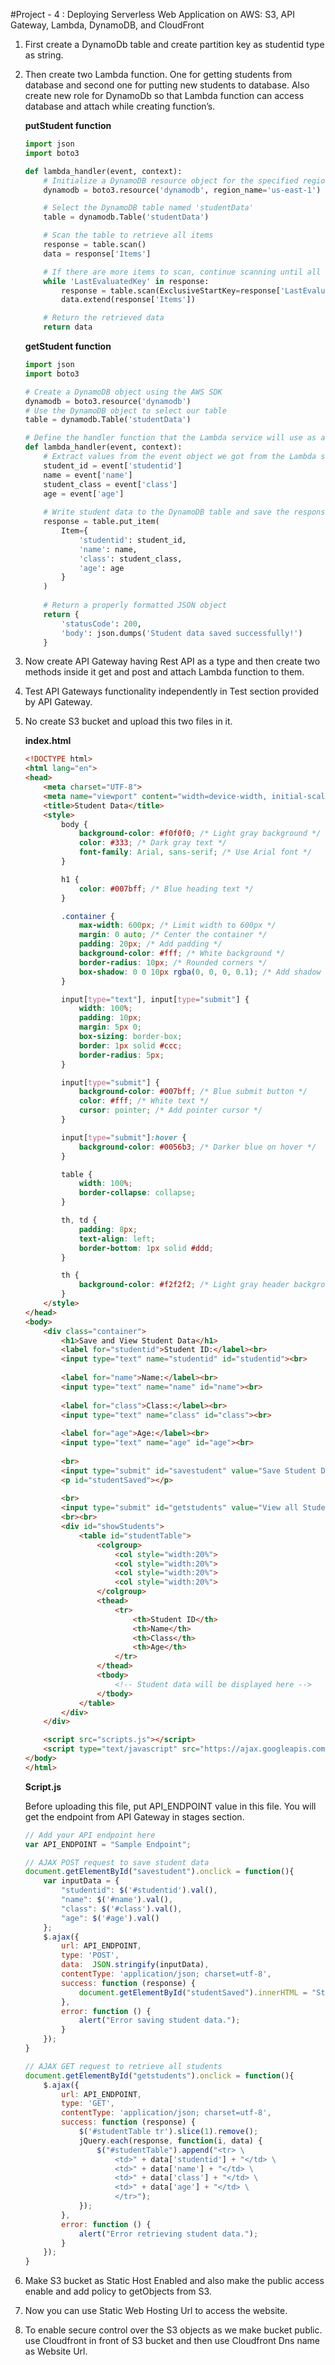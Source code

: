 #Project - 4 : Deploying Serverless Web Application on AWS: S3, API Gateway, Lambda, DynamoDB, and CloudFront

1. First create a DynamoDb table and create partition key as studentid type as string.
2. Then create two Lambda function. One for getting students from database and second one for putting new students to database. Also create new role for DynamoDb so that Lambda function can access database and attach while creating function’s.
    
    **putStudent function**
    
    ```python
    import json
    import boto3
    
    def lambda_handler(event, context):
        # Initialize a DynamoDB resource object for the specified region
        dynamodb = boto3.resource('dynamodb', region_name='us-east-1')
    
        # Select the DynamoDB table named 'studentData'
        table = dynamodb.Table('studentData')
    
        # Scan the table to retrieve all items
        response = table.scan()
        data = response['Items']
    
        # If there are more items to scan, continue scanning until all items are retrieved
        while 'LastEvaluatedKey' in response:
            response = table.scan(ExclusiveStartKey=response['LastEvaluatedKey'])
            data.extend(response['Items'])
    
        # Return the retrieved data
        return data
    ```
    
    **getStudent function**
    
    ```python
    import json
    import boto3
    
    # Create a DynamoDB object using the AWS SDK
    dynamodb = boto3.resource('dynamodb')
    # Use the DynamoDB object to select our table
    table = dynamodb.Table('studentData')
    
    # Define the handler function that the Lambda service will use as an entry point
    def lambda_handler(event, context):
        # Extract values from the event object we got from the Lambda service and store in variables
        student_id = event['studentid']
        name = event['name']
        student_class = event['class']
        age = event['age']
        
        # Write student data to the DynamoDB table and save the response in a variable
        response = table.put_item(
            Item={
                'studentid': student_id,
                'name': name,
                'class': student_class,
                'age': age
            }
        )
        
        # Return a properly formatted JSON object
        return {
            'statusCode': 200,
            'body': json.dumps('Student data saved successfully!')
        }
    ```
    
3. Now create API Gateway having Rest API as a type and then create two methods inside it get and post and attach Lambda function to them.
4. Test API Gateways functionality independently in Test section provided by API Gateway.
5. No create S3 bucket and upload this two files in it.
    
    **index.html**
    
    ```html
    <!DOCTYPE html>
    <html lang="en">
    <head>
        <meta charset="UTF-8">
        <meta name="viewport" content="width=device-width, initial-scale=1.0">
        <title>Student Data</title>
        <style>
            body {
                background-color: #f0f0f0; /* Light gray background */
                color: #333; /* Dark gray text */
                font-family: Arial, sans-serif; /* Use Arial font */
            }
    
            h1 {
                color: #007bff; /* Blue heading text */
            }
    
            .container {
                max-width: 600px; /* Limit width to 600px */
                margin: 0 auto; /* Center the container */
                padding: 20px; /* Add padding */
                background-color: #fff; /* White background */
                border-radius: 10px; /* Rounded corners */
                box-shadow: 0 0 10px rgba(0, 0, 0, 0.1); /* Add shadow */
            }
    
            input[type="text"], input[type="submit"] {
                width: 100%;
                padding: 10px;
                margin: 5px 0;
                box-sizing: border-box;
                border: 1px solid #ccc;
                border-radius: 5px;
            }
    
            input[type="submit"] {
                background-color: #007bff; /* Blue submit button */
                color: #fff; /* White text */
                cursor: pointer; /* Add pointer cursor */
            }
    
            input[type="submit"]:hover {
                background-color: #0056b3; /* Darker blue on hover */
            }
    
            table {
                width: 100%;
                border-collapse: collapse;
            }
    
            th, td {
                padding: 8px;
                text-align: left;
                border-bottom: 1px solid #ddd;
            }
    
            th {
                background-color: #f2f2f2; /* Light gray header background */
            }
        </style>
    </head>
    <body>
        <div class="container">
            <h1>Save and View Student Data</h1>
            <label for="studentid">Student ID:</label><br>
            <input type="text" name="studentid" id="studentid"><br>
            
            <label for="name">Name:</label><br>
            <input type="text" name="name" id="name"><br>
            
            <label for="class">Class:</label><br>
            <input type="text" name="class" id="class"><br>
            
            <label for="age">Age:</label><br>
            <input type="text" name="age" id="age"><br>
            
            <br>
            <input type="submit" id="savestudent" value="Save Student Data">
            <p id="studentSaved"></p>
            
            <br>
            <input type="submit" id="getstudents" value="View all Students">
            <br><br>
            <div id="showStudents">
                <table id="studentTable">
                    <colgroup>
                        <col style="width:20%">
                        <col style="width:20%">
                        <col style="width:20%">
                        <col style="width:20%">
                    </colgroup>
                    <thead>
                        <tr>
                            <th>Student ID</th>
                            <th>Name</th>
                            <th>Class</th>
                            <th>Age</th>
                        </tr>
                    </thead>
                    <tbody>
                        <!-- Student data will be displayed here -->
                    </tbody>
                </table>
            </div>
        </div>
    
        <script src="scripts.js"></script>
        <script type="text/javascript" src="https://ajax.googleapis.com/ajax/libs/jquery/1.6.0/jquery.min.js"></script>
    </body>
    </html>
    ```
    
    **Script.js**
    
    Before uploading this file, put API_ENDPOINT value in this file. You will get the endpoint from API Gateway in stages section.
    
    ```jsx
    // Add your API endpoint here
    var API_ENDPOINT = "Sample Endpoint";
    
    // AJAX POST request to save student data
    document.getElementById("savestudent").onclick = function(){
        var inputData = {
            "studentid": $('#studentid').val(),
            "name": $('#name').val(),
            "class": $('#class').val(),
            "age": $('#age').val()
        };
        $.ajax({
            url: API_ENDPOINT,
            type: 'POST',
            data:  JSON.stringify(inputData),
            contentType: 'application/json; charset=utf-8',
            success: function (response) {
                document.getElementById("studentSaved").innerHTML = "Student Data Saved!";
            },
            error: function () {
                alert("Error saving student data.");
            }
        });
    }
    
    // AJAX GET request to retrieve all students
    document.getElementById("getstudents").onclick = function(){  
        $.ajax({
            url: API_ENDPOINT,
            type: 'GET',
            contentType: 'application/json; charset=utf-8',
            success: function (response) {
                $('#studentTable tr').slice(1).remove();
                jQuery.each(response, function(i, data) {          
                    $("#studentTable").append("<tr> \
                        <td>" + data['studentid'] + "</td> \
                        <td>" + data['name'] + "</td> \
                        <td>" + data['class'] + "</td> \
                        <td>" + data['age'] + "</td> \
                        </tr>");
                });
            },
            error: function () {
                alert("Error retrieving student data.");
            }
        });
    }
    ```
    
6. Make S3 bucket as Static Host Enabled and also make the public access enable and add policy to getObjects from S3.
7. Now you can use Static Web Hosting Url to access the website.
8. To enable secure control over the S3 objects as we make bucket public. use Cloudfront in front of S3 bucket and then use Cloudfront Dns name as Website Url.
